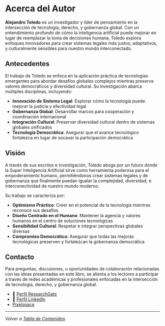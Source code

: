 # Acerca del Autor

**Alejandro Toledo** es un investigador y líder de pensamiento en la intersección de tecnología, derecho, y gobernanza global. Con un entendimiento profundo de cómo la inteligencia artificial puede mejorar en lugar de reemplazar la toma de decisiones humana, Toledo explora enfoques innovadores para crear sistemas legales más justos, adaptativos, y culturalmente sensibles para nuestro mundo interconectado.

## Antecedentes

El trabajo de Toledo se enfoca en la aplicación práctica de tecnologías emergentes para abordar desafíos globales complejos mientras preserva valores democráticos y diversidad cultural. Su investigación abarca múltiples disciplinas, incluyendo:

- **Innovación de Sistema Legal**: Explorar cómo la tecnología puede mejorar la justicia y efectividad legal
- **Gobernanza Global**: Desarrollar marcos para cooperación y coordinación internacional
- **Integración Cultural**: Preservar diversidad cultural dentro de sistemas globales unificados
- **Tecnología Democrática**: Asegurar que el avance tecnológico fortalezca en lugar de socavar la participación democrática

## Visión

A través de sus escritos e investigación, Toledo aboga por un futuro donde la Super Inteligencia Artificial sirve como herramienta poderosa para el empoderamiento humano, permitiéndonos crear sistemas legales y de gobernanza que finalmente puedan igualar la complejidad, diversidad, e interconectividad de nuestro mundo moderno.

Su trabajo se caracteriza por:
- **Optimismo Práctico**: Creer en el potencial de la tecnología mientras reconoce sus desafíos
- **Diseño Centrado en el Humano**: Mantener la agencia y valores humanos en el centro de soluciones tecnológicas
- **Sensibilidad Cultural**: Respetar e integrar perspectivas globales diversas
- **Compromiso Democrático**: Asegurar que todas las mejoras tecnológicas preserven y fortalezcan la gobernanza democrática

## Contacto

Para preguntas, discusiones, u oportunidades de colaboración relacionadas con las ideas presentadas en este libro, se alienta a los lectores a participar a través de redes académicas y profesionales enfocadas en la intersección de tecnología, derecho, y gobernanza global.

  - 🔬 [Perfil ResearchGate](https://www.researchgate.net/profile/Alejandro-Toledo-Martinez?ev=hdr_xprf)
  - 💼 [Perfil LinkedIn](https://www.linkedin.com/in/alejandro-toledo-a2a67911/)
  - [Pixelspace](https://pixelspace.com/)

---

*Volver a [Tabla de Contenidos](SUMMARY.md)* 